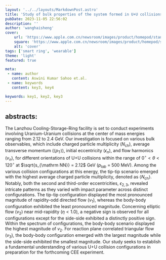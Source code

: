 ```yaml
---
layout: '../../layouts/MarkdownPost.astro'
title: 'Study of bulk properties of the system formed in U+U collisions at $\sqrt{s_{\mathrm NN}}$ =~2.12~GeV using JAM model'
pubDate: 2023-11-05 22:56:02
description: ''
author: 'wanghaisheng'
cover:
    url: 'https://www.apple.com.cn/newsroom/images/product/homepod/standard/Apple-HomePod-hero-230118_big.jpg.large_2x.jpg'
    square: 'https://www.apple.com.cn/newsroom/images/product/homepod/standard/Apple-HomePod-hero-230118_big.jpg.large_2x.jpg'
    alt: 'cover'
tags: ['smart ring', 'wearable'] 
theme: 'light'
featured: true

meta:
 - name: author
   content: Aswini Kumar Sahoo et.al.
 - name: keywords
   content: key3, key4

keywords: key1, key2, key3
---
```


## abstracts:
The Lanzhou Cooling-Storage-Ring facility is set to conduct experiments involving Uranium-Uranium collisions at the center of mass energies ranging from 2.12 to 2.4 GeV. Our investigation is focused on various bulk observables, which include charged particle multiplicity ($N_{\text{ch}}$), average transverse momentum ($\langle p_{\text{T}}\rangle$), initial eccentricity ($\epsilon_{n}$), and flow harmonics ($v_{n}$), for different orientations of U+U collisions within the range of $0^{\circ} < \theta < 120 ^{\circ}$ at $\sqrt{s_{\mathrm NN}} = 2.12$ GeV ($p_{\mathrm lab}$ = 500 MeV). Among the various collision configurations at this energy, the tip-tip scenario emerged with the highest average charged particle multiplicity, denoted as $\langle N_{\text{ch}} \rangle$. Notably, both the second and third-order eccentricities, $\epsilon_{2,3}$, revealed intricate patterns as they varied with impact parameter across distinct configurations. The tip-tip configuration displayed the most pronounced magnitude of rapidity-odd directed flow ($v_{1}$), whereas the body-body configuration exhibited the least pronounced magnitude. Concerning elliptic flow ($v_{2}$) near mid-rapidity ($\eta < 1.0$), a negative sign is observed for all configurations except for the side-side exhibited a distinctly positive sign. Within the spectrum of configurations, the body-body scenario displayed the highest magnitude of $v_{2}$. For reaction plane correlated triangular flow ($v_{3}$), the body-body configuration emerged with the largest magnitude while the side-side exhibited the smallest magnitude. Our study seeks to establish a fundamental understanding of various U+U collision configurations in preparation for the forthcoming CEE experiment.
